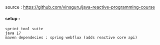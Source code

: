 source : https://github.com/vinsguru/java-reactive-programming-course

#### setup :

    sprint tool suite
    java 17
    maven dependecies : spring webflux (adds reactive core api)
